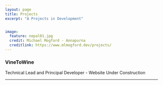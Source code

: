 ```yaml
---
layout: page
title: Projects
excerpt: "A Projects in Development"


image:
  feature: nepal01.jpg
  credit: Michael Mogford - Annapurna
  creditlink: https://www.mlmogford.dev/projects/
---
```



### VineToWine

 Technical Lead and Principal Developer - Website Under Construction

 ---------------
